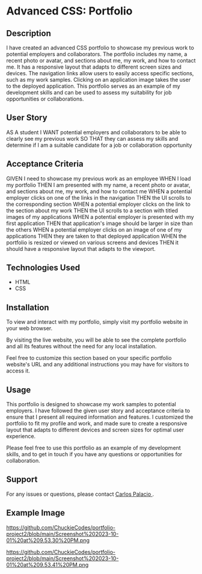 # Advanced CSS: Portfolio


## Description 

I have created an advanced CSS portfolio to showcase my previous work to potential employers and collaborators. The portfolio includes my name, a recent photo or avatar, and sections about me, my work, and how to contact me. It has a responsive layout that adapts to different screen sizes and devices. The navigation links allow users to easily access specific sections, such as my work samples. Clicking on an application image takes the user to the deployed application. This portfolio serves as an example of my development skills and can be used to assess my suitability for job opportunities or collaborations.


## User Story

AS A student
I WANT potential employers and collaborators to be able to clearly see my previous work
SO THAT they can assess my skills and determine if I am a suitable candidate for a job or collaboration opportunity

## Acceptance Criteria
GIVEN I need to showcase my previous work as an employee
WHEN I load my portfolio
THEN I am presented with my name, a recent photo or avatar, and sections about me, my work, and how to contact me
WHEN a potential employer clicks on one of the links in the navigation
THEN the UI scrolls to the corresponding section
WHEN a potential employer clicks on the link to the section about my work
THEN the UI scrolls to a section with titled images of my applications
WHEN a potential employer is presented with my first application
THEN that application's image should be larger in size than the others
WHEN a potential employer clicks on an image of one of my applications
THEN they are taken to that deployed application
WHEN the portfolio is resized or viewed on various screens and devices
THEN it should have a responsive layout that adapts to the viewport.

## Technologies Used

- HTML
- CSS

## Installation
To view and interact with my portfolio, simply visit my portfolio website in your web browser.

By visiting the live website, you will be able to see the complete portfolio and all its features without the need for any local installation.

Feel free to customize this section based on your specific portfolio website's URL and any additional instructions you may have for visitors to access it.


## Usage

This portfolio is designed to showcase my work samples to potential employers. I have followed the given user story and acceptance criteria to ensure that I present all required information and features. I customized the portfolio to fit my profile and work, and made sure to create a responsive layout that adapts to different devices and screen sizes for optimal user experience.

Please feel free to use this portfolio as an example of my development skills, and to get in touch if you have any questions or opportunities for collaboration.

## Support

For any issues or questions, please contact [Carlos Palacio ](mailto:carlosmariopalacio@gmail.com).

## Example Image 

https://github.com/ChuckieCodes/portfolio-project2/blob/main/Screenshot%202023-10-01%20at%209.53.30%20PM.png

https://github.com/ChuckieCodes/portfolio-project2/blob/main/Screenshot%202023-10-01%20at%209.53.41%20PM.png